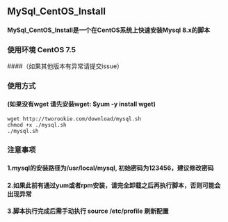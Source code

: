 ## MySql_CentOS_Install

#### MySql_CentOS_Install是一个在CentOS系统上快速安装Mysql 8.x的脚本


### 使用环境 CentOS 7.5 
####（如果其他版本有异常请提交issue）



### 使用方式 
#### (如果没有wget 请先安装wget: $yum -y install wget)
```
wget http://tworookie.com/download/mysql.sh
chmod +x ./mysql.sh
./mysql.sh
```


### 注意事项
#### 1.mysql的安装路径为/usr/local/mysql, 初始密码为123456，建议修改密码
#### 2.如果此前有通过yum或者rpm安装，请完全卸载之后再执行脚本，否则可能会出现异常
#### 3.脚本执行完成后需手动执行 source /etc/profile 刷新配置
